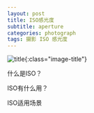 ```yaml
---
layout: post
title: ISO感光度
subtitle: aperture
categories: photograph 
tags: 摄影 ISO 感光度
---
```


![title](https://image.sideproject.cn/titles/title_011.jpg){:class="image-title"}

什么是ISO？

ISO有什么用？

ISO适用场景

